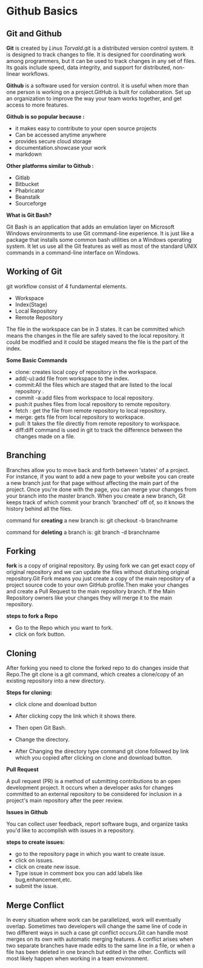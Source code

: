 # Github Basics

##  Git and Github

 **Git** is created by _Linus Torvald_.git is a distributed version control system. It is designed to track changes to file. It is designed for coordinating work among programmers, but it can be used to track changes in any set of files. Its goals include speed, data integrity, and support for distributed, non-linear workflows.


 **Github** is a software used for version control. it is useful when more than one person is working on a project.GitHub is built for collaboration. Set up an organization to improve the way your team works together, and get access to more features.

 **Github is so popular because :**
* it makes easy to contribute to your open source projects
* Can be accessed anytime anywhere
* provides secure cloud storage
* documentation.showcase your work
* markdown

**Other platforms similar to Github :**
* Gitlab
* Bitbucket
* Phabricator
* Beanstalk
* Sourceforge

**What is Git Bash?**

Git Bash is an application that adds an emulation layer on Microsoft Windows environments to use Git command-line experience. It is just like a package that installs some common bash utilities on a Windows operating system. It let us use all the Git features as well as most of the standard UNIX commands in a command-line interface on Windows.

## Working of Git
git workflow consist of 4  fundamental elements.
	
* Workspace
* Index(Stage)
* Local Repository
* Remote Repository
    
The file in the workspace can be in 3 states. It can be committed which means the changes in the file are safely saved to the local repository. It could be modified and it could be staged means the file is the part of the index.

**Some Basic Commands**

* clone: creates local copy of repository in the workspace.
* add(-u):add file from workspace to the index.
* commit:All the files which are staged that are listed to the local repository .
* commit -a:add files from workspace to local repository.
* push:it pushes files from local repository to remote repository.
* fetch : get the file from remote repository to local repository.
* merge: gets file from local repository to workspace.
* pull: It takes the file directly from remote repository to workspace.
* diff:diff command is used in git to track the difference between the changes made on a file.

## Branching
Branches allow you to move back and forth between 'states' of a project. For instance, if you want to add a new page to your website you can create a new branch just for that page without affecting the main part of the project. Once you're done with the page, you can merge your changes from your branch into the master branch. When you create a new branch, Git keeps track of which commit your branch 'branched' off of, so it knows the history behind all the files.

command for **creating** a new branch is: git checkout -b branchname

command for **deleting** a branch is: git branch -d branchname

## Forking

**fork** is a copy of original repository. By using fork we can get exact copy of original repository and we can update the files without disturbing original repository.Git Fork means you just create a copy of the main repository of a project source code to your own GitHub profile.Then make your changes and create a Pull Request to the main repository branch. If the Main Repository owners like your changes they will merge it to the main repository.

**steps to fork a Repo**
- Go to the Repo which you want to fork.
- click on fork button.

## Cloning

After forking you need to clone the forked repo to do changes inside that Repo.The git clone is a git command, which creates a clone/copy of an existing repository into a new directory.

**Steps for cloning:**
  
- click clone and download button 

- After clicking copy the link which it shows there.
  
- Then open Git Bash.
   
- Change the directory.

- After Changing the directory type command git clone followed by link which you copied after clicking on clone and download button.

**Pull Request**

A pull request (PR) is a method of submitting contributions to an open development project. It occurs when a developer asks for changes committed to an external repository to be considered for inclusion in a project's main repository after the peer review.

**Issues in Github**

You can collect user feedback, report software bugs, and organize tasks you'd like to accomplish with issues in a repository.

**steps to create issues:**
- go to the repository page in which you want to create issue.
- click on issues.
- click on create new issue.
- Type issue in comment box you can add labels like bug,enhancement,etc.
- submit the issue.


## Merge Conflict

In every situation where work can be parallelized, work will eventually overlap. Sometimes two developers will change the same line of code in two different ways  in such a case git conflict occurs.Git can handle most merges on its own with automatic merging features. A conflict arises when two separate branches have made edits to the same line in a file, or when a file has been deleted in one branch but edited in the other. Conflicts will most likely happen when working in a team environment.



